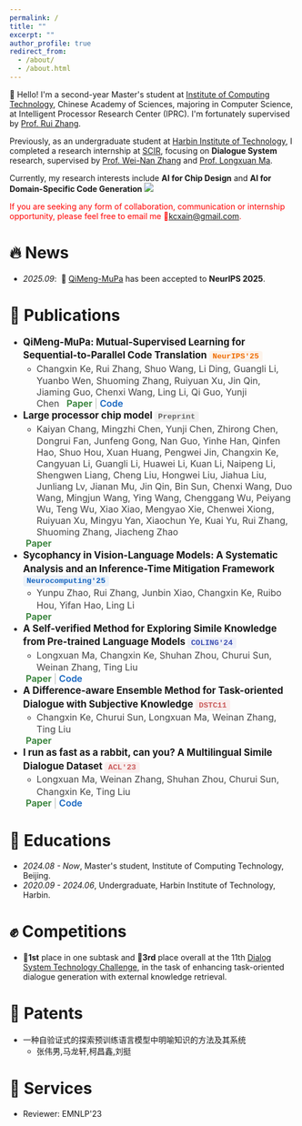 ```yaml
---
permalink: /
title: ""
excerpt: ""
author_profile: true
redirect_from: 
  - /about/
  - /about.html
---
```



<style>


<style>
/* 会议标签：保持你之前的学术方框风格 */
.conference-tag {
  display: inline-block;
  border: 1.6px solid #3f51b5;
  color: #3f51b5;
  font-weight: 600;
  font-size: 0.85rem;
  padding: 0.2em 0.55em;
  border-radius: 6px;
  margin-right: 0.4em;
  background-color: rgba(63,81,181,0.05);
  transition: all 0.2s ease;
}


/* 链接部分整体容器 */
.pub-links {
  margin-left: 0.3em;
  font-size: 1.00rem;
}

/* 分隔符 */
.sep {
  color: #bbb;
  margin: 0 0.25em;
}

/* ---- 链接样式（无边框，仅颜色） ---- */
.pub-link {
  text-decoration: none;
  font-weight: 600;
  transition: all 0.15s ease;
  position: relative;
}

/* Paper - 学术绿色 */
.pub-link.paper {
  color: #2e7d32;
}
.pub-link.paper:hover {
  color: #1b5e20;
  text-decoration: underline;
}

/* Code - 工程蓝 */
.pub-link.code {
  color: #1565c0;
}
.pub-link.code:hover {
  color: #0d47a1;
  text-decoration: underline;
}
</style>


<style>
.conference-tag {
  display: inline-block;
  font-weight: 600;
  font-size: 0.85rem;
  padding: 0.15em 0.45em;
  border-radius: 4px;
  margin-right: 0.4em;
  transition: background-color 0.2s ease, color 0.2s ease;

  /* 关键部分 ↓↓↓ */
  font-family: "Menlo", "Consolas", "Courier New", monospace !important;
  font-variant-ligatures: none;
  font-feature-settings: "liga" 0, "calt" 0, "clig" 0;
  -webkit-font-smoothing: antialiased;
}

/* === 顶会（鲜艳醒目）=== */
.conference-tag[data-conf="NeurIPS"] { color: #ef6c00; background-color: rgba(239,108,0,0.07); }   /* 橙色 */
.conference-tag[data-conf="ICML"]   { color: #2e7d32; background-color: rgba(46,125,50,0.07); }   /* 绿色 */
.conference-tag[data-conf="ICLR"]   { color: #8e24aa; background-color: rgba(142,36,170,0.07); }  /* 紫色 */

/* === 其他AI顶会（次一级，区分但不喧宾夺主）=== */
.conference-tag[data-conf="AAAI"]   { color: #1565c0; background-color: rgba(21,101,192,0.07); }  /* 蓝色偏冷 */
.conference-tag[data-conf="IJCAI"]  { color: #00897b; background-color: rgba(0,137,123,0.07); }   /* 青绿 */
.conference-tag[data-conf="ACL"]    { color:rgb(202, 91, 91); background-color: rgba(198,40,40,0.07); }   /* 红色 */
.conference-tag[data-conf="EMNLP"]  { color: #6d4c41; background-color: rgba(109,76,65,0.07); }   /* 棕色 */

/* === 其他会议 / 期刊 === */
.conference-tag[data-conf="COLING"] { color: #3f51b5; background-color: rgba(63,81,181,0.07); }
.conference-tag[data-conf="Neurocomputing"] { color: #1565c0; background-color: rgba(21,101,192,0.07); }

/* === Preprint 灰色标签 === */
.conference-tag[data-conf="Preprint"] {
  color: #666;
  background-color: rgba(0,0,0,0.05);
}

/* === Hover 效果（轻微）=== */
.conference-tag:hover {
  background-color: rgba(0,0,0,0.08);
}

.paper-title {
  font-size: 1.05rem;          /* 比正文稍大，清晰突出 */
  font-weight: 650;           /* 比 normal 粗一点，但不至于太重 */
  line-height: 1.4;
  display: inline;
  margin-bottom: 0.15em;
}
</style>
<style>
.paper-authors {
  font-size: 1.0rem;
  font-weight: 400;
  line-height: 1.4;
  margin-right: 0.5em;
  display: inline;
  color: #444;
  margin-bottom: 0.75em;
}

/* 自动高亮后的样式 */
.paper-authors .me {
  font-weight: 650;
  color: #2c3e50;
  text-decoration: underline;
  text-underline-offset: 3px;
}
</style>

<script>
document.addEventListener("DOMContentLoaded", () => {
  document.querySelectorAll(".paper-authors").forEach(el => {
    el.innerHTML = el.innerHTML.replace(
      /\bChangxin Ke\b/g,
      '<span class="me">Changxin Ke</span>'
    );
  });
});
</script>


<span class='anchor' id='about-me'></span>

🤗 Hello! I'm a second-year Master's student at <a href='http://www.ict.cas.cn'>Institute of Computing Technology</a>, Chinese Academy of Sciences, majoring in Computer Science, at Intelligent Processor Research Center (IPRC). I'm fortunately supervised by <a href='https://ict.cas.cn/sourcedb/cn/jssrck/202111/t20211108_6246309.html'>Prof. Rui Zhang</a>.

Previously, as an undergraduate student at <a href='https://www.hit.edu.cn'>Harbin Institute of Technology</a>, I completed a research internship at <a href="https://ir.hit.edu.cn">SCIR</a>, focusing on <strong>Dialogue System</strong> research, supervised by <a href='https://homepage.hit.edu.cn/zhangweinan'>Prof. Wei-Nan Zhang</a> and <a href='https://xzy.kmust.edu.cn/info/1129/3556.htm'>Prof. Longxuan Ma</a>.

Currently, my research interests include <strong>AI for Chip Design</strong> and <strong>AI for Domain-Specific Code Generation</strong> <a href='https://scholar.google.com/citations?user=puvUUPwAAAAJ'><img src="https://img.shields.io/endpoint?url=https://raw.githubusercontent.com/kcxain/kcxain.github.io/refs/heads/google-scholar-stats/gs_data_shieldsio.json&logo=Google%20Scholar&labelColor=f6f6f6&color=9cf&style=flat&label=citations"></a>

<span style="color:red;">If you are seeking any form of collaboration, communication or internship opportunity, please feel free to email me 📮<a href="mailto:kcxain@gmail.com" style="color:red">kcxain@gmail.com</a>.</span>

# 🔥 News
- *2025.09*: &nbsp;🎉 <a href='arxiv.org/abs/2506.11153'>QiMeng-MuPa</a> has been accepted to <strong>NeurIPS 2025</strong>.

# 📝 Publications 

- <span class="paper-title">QiMeng-MuPa: Mutual-Supervised Learning for Sequential-to-Parallel Code Translation</span> <span class="conference-tag" data-conf="NeurIPS">NeurIPS'25</span>
  - <span class="paper-authors">Changxin Ke, Rui Zhang, Shuo Wang, Li Ding, Guangli Li, Yuanbo Wen, Shuoming Zhang, Ruiyuan Xu, Jin Qin, Jiaming Guo, Chenxi Wang, Ling Li, Qi Guo, Yunji Chen</span><span class="pub-links"><a href="https://arxiv.org/abs/2506.11153" target="_blank" class="pub-link paper">Paper</a><span class="sep">|</span><a href="https://github.com/kcxain/mupa" target="_blank" class="pub-link code">Code</a>
- <span class="paper-title">Large processor chip model</span> <span class="conference-tag" data-conf="Preprint">Preprint</span>
  - <span class="paper-authors">Kaiyan Chang, Mingzhi Chen, Yunji Chen, Zhirong Chen, Dongrui Fan, Junfeng Gong, Nan Guo, Yinhe Han, Qinfen Hao, Shuo Hou, Xuan Huang, Pengwei Jin, Changxin Ke, Cangyuan Li, Guangli Li, Huawei Li, Kuan Li, Naipeng Li, Shengwen Liang, Cheng Liu, Hongwei Liu, Jiahua Liu, Junliang Lv, Jianan Mu, Jin Qin, Bin Sun, Chenxi Wang, Duo Wang, Mingjun Wang, Ying Wang, Chenggang Wu, Peiyang Wu, Teng Wu, Xiao Xiao, Mengyao Xie, Chenwei Xiong, Ruiyuan Xu, Mingyu Yan, Xiaochun Ye, Kuai Yu, Rui Zhang, Shuoming Zhang, Jiacheng Zhao</span>
  <span class="pub-links">
    <a href="https://arxiv.org/abs/2506.02929" target="_blank" class="pub-link paper">Paper</a>
  </span>
- <span class="paper-title">Sycophancy in Vision-Language Models: A Systematic Analysis and an Inference-Time Mitigation Framework</span> <span class="conference-tag" data-conf="Neurocomputing">Neurocomputing'25</span>
  - <span class="paper-authors">Yunpu Zhao, Rui Zhang, Junbin Xiao, Changxin Ke, Ruibo Hou, Yifan Hao, Ling Li</span>
  <span class="pub-links">
    <a href="https://arxiv.org/abs/2408.11261" target="_blank" class="pub-link paper">Paper</a>
  </span>
- <span class="paper-title">A Self-verified Method for Exploring Simile Knowledge from Pre-trained Language Models</span> <span class="conference-tag" data-conf="COLING">COLING'24</span>
  - <span class="paper-authors">Longxuan Ma, Changxin Ke, Shuhan Zhou, Churui Sun, Weinan Zhang, Ting Liu</span>
  <span class="pub-links">
    <a href="https://aclanthology.org/2024.lrec-main.138/" target="_blank" class="pub-link paper">Paper</a><span class="sep">|</span><a href="https://github.com/kcxain/mlsr" target="_blank" class="pub-link code">Code</a>
  </span>
- <span class="paper-title">A Difference-aware Ensemble Method for Task-oriented Dialogue with Subjective Knowledge</span> <span class="conference-tag" data-conf="ACL">DSTC11</span>
  - <span class="paper-authors">Changxin Ke, Churui Sun, Longxuan Ma, Weinan Zhang, Ting Liu</span>
  <span class="pub-links">
    <a href="https://aclanthology.org/2023.dstc-1.24/" target="_blank" class="pub-link paper">Paper</a>
  </span>
- <span class="paper-title">I run as fast as a rabbit, can you? A Multilingual Simile Dialogue Dataset</span> <span class="conference-tag" data-conf="ACL">ACL'23</span>
  - <span class="paper-authors">Longxuan Ma, Weinan Zhang, Shuhan Zhou, Churui Sun, Changxin Ke, Ting Liu</span>
  <span class="pub-links">
    <a href="https://arxiv.org/abs/2306.05672" target="_blank" class="pub-link paper">Paper</a><span class="sep">|</span><a href="https://github.com/malongxuan/msd" target="_blank" class="pub-link code">Code</a>
  </span>

# 📖 Educations
- *2024.08 - Now*, Master's student, Institute of Computing Technology, Beijing.
- *2020.09 - 2024.06*, Undergraduate, Harbin Institute of Technology, Harbin.

# ✊ Competitions
- <strong>🏅1st</strong> place in one subtask and <strong>🥉3rd</strong> place overall at the 11th <a href='https://dstc11.dstc.community'>Dialog System Technology Challenge</a>, in the task of enhancing task-oriented dialogue generation with external knowledge retrieval.

# 📄 Patents
- 一种自验证式的探索预训练语言模型中明喻知识的方法及其系统
  - 张伟男,马龙轩,柯昌鑫,刘挺

# 🏢 Services
- Reviewer: EMNLP'23



<!-- # 🎖 Honors and Awards
- *2021.10* Lorem ipsum dolor sit amet, consectetur adipiscing elit. Vivamus ornare aliquet ipsum, ac tempus justo dapibus sit amet. 
- *2021.09* Lorem ipsum dolor sit amet, consectetur adipiscing elit. Vivamus ornare aliquet ipsum, ac tempus justo dapibus sit amet.  -->

<!-- # 📖 Educations
- *2019.06 - 2022.04 (now)*, Lorem ipsum dolor sit amet, consectetur adipiscing elit. Vivamus ornare aliquet ipsum, ac tempus justo dapibus sit amet. 
- *2015.09 - 2019.06*, Lorem ipsum dolor sit amet, consectetur adipiscing elit. Vivamus ornare aliquet ipsum, ac tempus justo dapibus sit amet.  -->

<!-- # 💬 Invited Talks
- *2021.06*, Lorem ipsum dolor sit amet, consectetur adipiscing elit. Vivamus ornare aliquet ipsum, ac tempus justo dapibus sit amet. 
- *2021.03*, Lorem ipsum dolor sit amet, consectetur adipiscing elit. Vivamus ornare aliquet ipsum, ac tempus justo dapibus sit amet.  \| [\[video\]](https://github.com/)

# 💻 Internships
- *2019.05 - 2020.02*, [Lorem](https://github.com/), China. -->